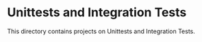# Unittests and Integration Tests

This directory contains projects on Unittests and Integration Tests.
